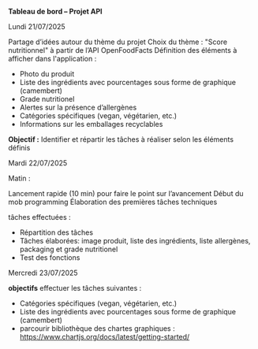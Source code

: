 **Tableau de bord – Projet API**

Lundi 21/07/2025

Partage d’idées autour du thème du projet
Choix du thème : "Score nutritionnel" à partir de l’API OpenFoodFacts
Définition des éléments à afficher dans l'application :

   - Photo du produit
   - Liste des ingrédients avec pourcentages sous forme de graphique (camembert)
   - Grade nutritionel
   - Alertes sur la présence d’allergènes
   - Catégories spécifiques (vegan, végétarien, etc.)
   - Informations sur les emballages recyclables

**Objectif :** Identifier et répartir les tâches à réaliser selon les éléments définis

Mardi 22/07/2025

Matin :

Lancement rapide (10 min) pour faire le point sur l’avancement
Début du mob programming
Élaboration des premières tâches techniques

tâches effectuées : 

- Répartition des tâches
- Tâches élaborées: image produit, liste des ingrédients, liste allergènes, packaging et grade nutritionel  
- Test des fonctions

Mercredi 23/07/2025

**objectifs**  effectuer les tâches suivantes : 
- Catégories spécifiques (vegan, végétarien, etc.)
- Liste des ingrédients avec pourcentages sous forme de graphique (camembert)
- parcourir bibliothèque des chartes graphiques : https://www.chartjs.org/docs/latest/getting-started/ 
